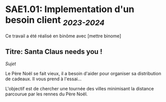 # SAE1.01: Implementation d'un besoin client <sub>*2023-2024*</sub>

Ce travail a été réalisé en binôme avec [mettre binome]

## **Titre: Santa Claus needs you !** 

*Sujet*

Le Père Noël se fait vieux, il a besoin d'aider pour organiser sa distribution de cadeaux. Il vous prend à l'essai...


L'objectif est de chercher une tournée des villes minimisant la distance parcourue par les rennes du Père Noël.
